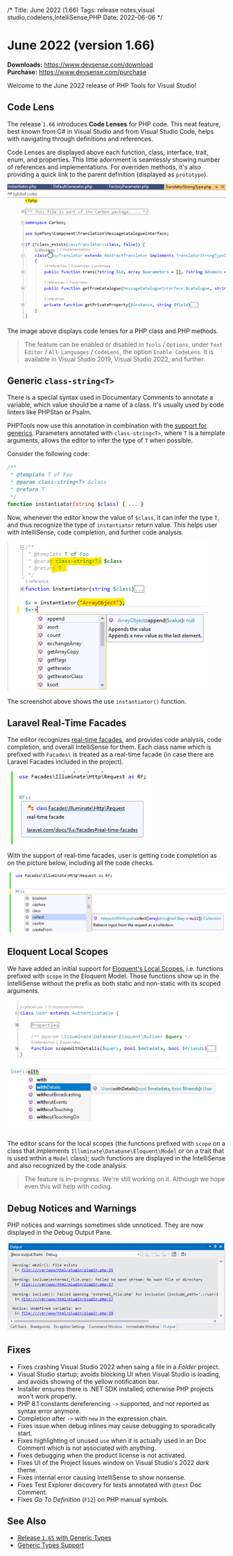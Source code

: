 /*
Title: June 2022 (1.66)
Tags: release notes,visual studio,codelens,IntelliSense,PHP
Date: 2022-06-06
*/

# June 2022 (version 1.66)

**Downloads:** https://www.devsense.com/download<br/>
**Purchase:** https://www.devsense.com/purchase

Welcome to the June 2022 release of PHP Tools for Visual Studio!

## Code Lens

The release `1.66` introduces **Code Lenses** for PHP code. This neat feature, best known from C# in Visual Studio and from Visual Studio Code, helps with navigating through definitions and references.

Code Lenses are displayed above each function, class, interface, trait, enum, and properties. This little adornment is seamlessly showing number of references and implementations. For overriden methods, it's also providing a quick link to the parent definition (displayed as `prototype`).

![Visual Studio Code Lens for PHP](imgs/visualstudio-php-codelens.gif)

The image above displays code lenses for a PHP class and PHP methods.

> The feature can be enabled or disabled in `Tools` / `Options`, under `Text Editor` / `All Languages` / `CodeLens`, the option `Enable CodeLens`. It is available in Visual Studio 2019, Visual Studio 2022, and further.

## Generic `class-string<T>`

There is a special syntax used in Documentary Comments to annotate a variable, which value should be a name of a class. It's usually used by code linters like PHPStan or Psalm.

PHPTools now use this annotation in combination with the [support for generics](https://blog.devsense.com/2022/update-php-generics). Parameters annotated with `class-string<T>`, where `T` is a template arguments, allows the editor to infer the type of `T` when possible.

Consider the following code:

```php
/**
 * @template T of Foo
 * @param class-string<T> $class
 * @return T
 */
function instantiator(string $class) { ... }
```

Now, whenever the editor know the value of `$class`, it can infer the type `T`, and thus recognize the type of `instantiator` return value. This helps user with IntelliSense, code completion, and further code analysis.

![generic class-string IntelliSense](imgs/intellisense-class-string.png)

The screenshot above shows the use `instantiator()` function.

## Laravel Real-Time Facades

The editor recognizes [real-time facades](https://laravel.com/docs/9.x/facades#real-time-facades), and provides code analysis, code completion, and overall IntelliSense for them. Each class name which is prefixed with `Facades\` is treated as a real-time facade (in case there are Laravel Facades included in the project).

![real-time facade](imgs/rt-facade-tooltip.png)

With the support of real-time facades, user is getting code completion as on the picture below, including all the code checks.

![real-time facade](imgs/rt-facade-completion.png)

## Eloquent Local Scopes

We have added an initial support for [Eloquent's Local Scopes](https://laravel.com/docs/9.x/eloquent#local-scopes), i.e. functions prefixed with `scope` in the Eloquent Model. Those functions show up in the IntelliSense without the prefix as both static and non-static with its scoped arguments.

![eloquent local scopes IntelliSense](imgs/vs-eloquent-local-scopes.png)

The editor scans for the local scopes (the functions prefixed with `scope` on a class that implements `Illuminate\Database\Eloquent\Model` or on a trait that is used within a `Model` class); such functions are displayed in the IntelliSense and also recognized by the code analysis.

> The feature is in-progress. We're still working on it. Although we hope even this will help with coding.

## Debug Notices and Warnings

PHP notices and warnings sometimes slide unnoticed. They are now displayed in the Debug Output Pane.

![PHP Notices in Output Pane](imgs/notices.png)

## Fixes

- Fixes crashing Visual Studio 2022 when saing a file in a *Folder* project.
- Visual Studio startup; avoids blocking UI when Visual Studio is loading, and avoids showing of the yellow notification bar.
- Installer ensures there is .NET SDK installed; otherwise PHP projects won't work properly.
- PHP 8.1 constants dereferencing `->` supported, and not reported as syntax error anymore.
- Completion after `->` with `new` in the expression chain.
- Fixes issue when debug inlines may cause debugging to sporadically start.
- Fixes highlighting of unused `use` when it is actually used in an Doc Comment which is not associated with anything.
- Fixes debugging when the product license is not activated.
- Fixes UI of the Project Issues window on Visual Studio's 2022 *dark* theme.
- Fixes internal error causing IntelliSense to show nonsense.
- Fixes Test Explorer discovery for tests annotated with `@test` Doc Comment.
- Fixes *Go To Definition* (`F12`) on PHP manual symbols.

## See Also

- [Release `1.65` with Generic Types](https://www.devsense.com/en/updates/vs/v1-64#generic-types)
- [Generic Types Support](https://blog.devsense.com/2022/update-php-generics)
